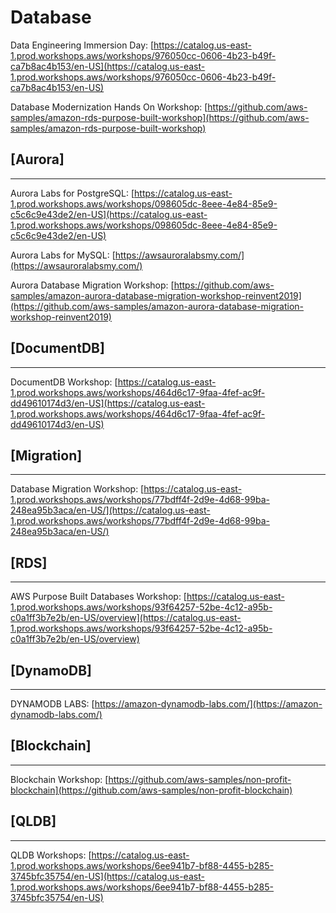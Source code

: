 # Database



Data Engineering Immersion Day: [https://catalog.us-east-1.prod.workshops.aws/workshops/976050cc-0606-4b23-b49f-ca7b8ac4b153/en-US](https://catalog.us-east-1.prod.workshops.aws/workshops/976050cc-0606-4b23-b49f-ca7b8ac4b153/en-US)


Database Modernization Hands On Workshop: [https://github.com/aws-samples/amazon-rds-purpose-built-workshop](https://github.com/aws-samples/amazon-rds-purpose-built-workshop)



## [Aurora]
**********

Aurora Labs for PostgreSQL: [https://catalog.us-east-1.prod.workshops.aws/workshops/098605dc-8eee-4e84-85e9-c5c6c9e43de2/en-US](https://catalog.us-east-1.prod.workshops.aws/workshops/098605dc-8eee-4e84-85e9-c5c6c9e43de2/en-US)


Aurora Labs for MySQL: [https://awsauroralabsmy.com/](https://awsauroralabsmy.com/)


Aurora Database Migration Workshop: [https://github.com/aws-samples/amazon-aurora-database-migration-workshop-reinvent2019](https://github.com/aws-samples/amazon-aurora-database-migration-workshop-reinvent2019)



## [DocumentDB]
**********

DocumentDB Workshop: [https://catalog.us-east-1.prod.workshops.aws/workshops/464d6c17-9faa-4fef-ac9f-dd49610174d3/en-US](https://catalog.us-east-1.prod.workshops.aws/workshops/464d6c17-9faa-4fef-ac9f-dd49610174d3/en-US)




## [Migration]
**********

Database Migration Workshop: [https://catalog.us-east-1.prod.workshops.aws/workshops/77bdff4f-2d9e-4d68-99ba-248ea95b3aca/en-US/](https://catalog.us-east-1.prod.workshops.aws/workshops/77bdff4f-2d9e-4d68-99ba-248ea95b3aca/en-US/)




## [RDS]
**********

AWS Purpose Built Databases Workshop: [https://catalog.us-east-1.prod.workshops.aws/workshops/93f64257-52be-4c12-a95b-c0a1ff3b7e2b/en-US/overview](https://catalog.us-east-1.prod.workshops.aws/workshops/93f64257-52be-4c12-a95b-c0a1ff3b7e2b/en-US/overview)



## [DynamoDB]
**********

DYNAMODB LABS: [https://amazon-dynamodb-labs.com/](https://amazon-dynamodb-labs.com/)



## [Blockchain]
**********

Blockchain Workshop: [https://github.com/aws-samples/non-profit-blockchain](https://github.com/aws-samples/non-profit-blockchain)




## [QLDB]
**********

QLDB Workshops: [https://catalog.us-east-1.prod.workshops.aws/workshops/6ee941b7-bf88-4455-b285-3745bfc35754/en-US](https://catalog.us-east-1.prod.workshops.aws/workshops/6ee941b7-bf88-4455-b285-3745bfc35754/en-US)


